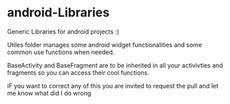# android-Libraries
Generic Libraries for android projects :)


Utiles folder manages some android widget functionalities and some common use functions when needed. 

BaseActivity and BaseFragment are to be inherited in all your activivties and fragments so you can access their cool functions.

iF you want to correct any of this you are invited to request the pull and let me know what did I do wrong
